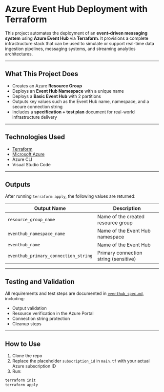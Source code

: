 # Azure Event Hub Deployment with Terraform

This project automates the deployment of an **event-driven messaging system** using **Azure Event Hub** via **Terraform**. It provisions a complete infrastructure stack that can be used to simulate or support real-time data ingestion pipelines, messaging systems, and streaming analytics architectures.

---

## What This Project Does

- Creates an Azure **Resource Group**
- Deploys an **Event Hub Namespace** with a unique name
- Deploys a **Basic Event Hub** with 2 partitions
- Outputs key values such as the Event Hub name, namespace, and a secure connection string
- Includes a **specification + test plan** document for real-world infrastructure delivery

---

## Technologies Used

- [Terraform](https://www.terraform.io/)
- [Microsoft Azure](https://azure.microsoft.com/)
- Azure CLI
- Visual Studio Code

---

## Outputs

After running `terraform apply`, the following values are returned:

| Output Name                       | Description                             |
|----------------------------------|-----------------------------------------|
| `resource_group_name`            | Name of the created resource group      |
| `eventhub_namespace_name`        | Name of the Event Hub namespace         |
| `eventhub_name`                  | Name of the Event Hub                   |
| `eventhub_primary_connection_string` | Primary connection string (sensitive) |

---

## Testing and Validation

All requirements and test steps are documented in [`eventhub_spec.md`](./eventhub_spec.md), including:

- Output validation
- Resource verification in the Azure Portal
- Connection string protection
- Cleanup steps

---

## How to Use

1. Clone the repo  
2. Replace the placeholder `subscription_id` in `main.tf` with your actual Azure subscription ID  
3. Run:

```bash
terraform init
terraform apply
